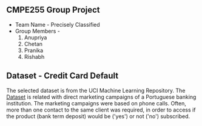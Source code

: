 ## CMPE255 Group Project

* Team Name - Precisely Classified
* Group Members - 
  1. Anupriya
  2. Chetan
  3. Pranika
  4. Rishabh
  
## Dataset - Credit Card Default
The selected dataset is from the UCI Machine Learning Repository. The [Dataset](https://archive.ics.uci.edu/ml/datasets/Bank+Marketing#) is related with direct marketing campaigns of a Portuguese banking institution. The marketing campaigns were based on phone calls. Often, more than one contact to the same client was required, in order to access if the product (bank term deposit) would be ('yes') or not ('no') subscribed. 


